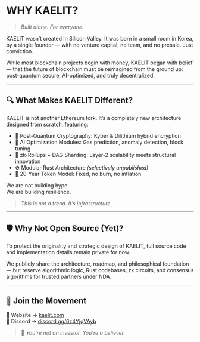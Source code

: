 # WHY KAELIT?

> *Built alone. For everyone.*

KAELIT wasn’t created in Silicon Valley.
It was born in a small room in Korea, by a single founder — with no venture capital, no team, and no presale. Just conviction.

While most blockchain projects begin with money, KAELIT began with belief — that the future of blockchain must be reimagined from the ground up: post-quantum secure, AI-optimized, and truly decentralized.

---

## 🔍 What Makes KAELIT Different?

KAELIT is not another Ethereum fork.
It’s a completely new architecture designed from scratch, featuring:

- 🔐 Post-Quantum Cryptography: Kyber & Dilithium hybrid encryption  
- 🧠 AI Optimization Modules: Gas prediction, anomaly detection, block tuning  
- 🧱 zk-Rollups + DAG Sharding: Layer-2 scalability meets structural innovation  
- ⚙️ Modular Rust Architecture *(selectively unpublished)*  
- 🧬 20-Year Token Model: Fixed, no burn, no inflation

We are not building hype.  
We are building resilience.

> *This is not a trend. It’s infrastructure.*

---

## 🛡 Why Not Open Source (Yet)?

To protect the originality and strategic design of KAELIT, full source code and implementation details remain private for now.

We publicly share the architecture, roadmap, and philosophical foundation — but reserve algorithmic logic, Rust codebases, zk circuits, and consensus algorithms for trusted partners under NDA.

---

## 🙌 Join the Movement

🔗 Website → [kaelit.com](https://kaelit.com)  
💬 Discord → [discord.gg/6z4YjqVAyb](https://discord.gg/6z4YjqVAyb)

> 🎯 *You’re not an investor. You’re a believer.*
